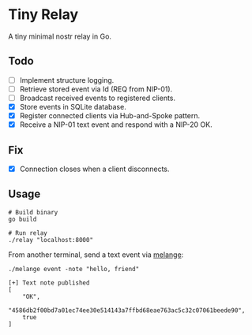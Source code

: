 # Tiny Relay

A tiny minimal nostr relay in Go.

## Todo

- [ ] Implement structure logging.
- [ ] Retrieve stored event via Id (REQ from NIP-01).
- [ ] Broadcast received events to registered clients.
- [X] Store events in SQLite database.
- [X] Register connected clients via Hub-and-Spoke pattern.
- [X] Receive a NIP-01 text event and respond with a NIP-20 OK.

## Fix

- [X] Connection closes when a client disconnects.

## Usage

```shell
# Build binary
go build

# Run relay
./relay "localhost:8000"
```

From another terminal, send a text event via [melange](https://github.com/ffiat/melange):

```shell
./melange event -note "hello, friend"

[+] Text note published
[
    "OK",
    "4586db2f00bd7a01ec74ee30e514143a7ffbd68eae763ac5c32c07061beede90",
    true
]
```
